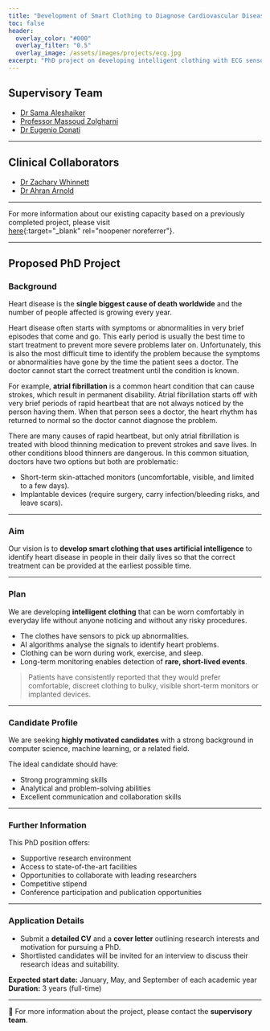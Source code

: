 ```yaml
---
title: "Development of Smart Clothing to Diagnose Cardiovascular Disease"
toc: false
header:
  overlay_color: "#000"
  overlay_filter: "0.5"
  overlay_image: /assets/images/projects/ecg.jpg
excerpt: "PhD project on developing intelligent clothing with ECG sensors and AI for early diagnosis of cardiovascular disease."
---
```


## Supervisory Team

- [Dr Sama Aleshaiker](https://www.uwl.ac.uk/staff/sama-aleshaiker)  
- [Professor Massoud Zolgharni](https://www.uwl.ac.uk/staff/massoud-zolgharni)  
- [Dr Eugenio Donati](https://www.uwl.ac.uk/staff/eugenio-donati)  

---

## Clinical Collaborators

- [Dr Zachary Whinnett](https://www.imperial.nhs.uk/consultant-directory/zachary-whinnett)  
- [Dr Ahran Arnold](https://www.imperial.ac.uk/people/ahran.arnold)  

---

For more information about our existing capacity based on a previously completed project, please visit  
[here](https://intsav.github.io/realtime_ecg_single.html){:target="_blank" rel="noopener noreferrer"}.

---

## Proposed PhD Project

### Background

Heart disease is the **single biggest cause of death worldwide** and the number of people affected is growing every year.  

Heart disease often starts with symptoms or abnormalities in very brief episodes that come and go. This early period is usually the best time to start treatment to prevent more severe problems later on. Unfortunately, this is also the most difficult time to identify the problem because the symptoms or abnormalities have gone by the time the patient sees a doctor. The doctor cannot start the correct treatment until the condition is known.

For example, **atrial fibrillation** is a common heart condition that can cause strokes, which result in permanent disability. Atrial fibrillation starts off with very brief periods of rapid heartbeat that are not always noticed by the person having them. When that person sees a doctor, the heart rhythm has returned to normal so the doctor cannot diagnose the problem.  

There are many causes of rapid heartbeat, but only atrial fibrillation is treated with blood thinning medication to prevent strokes and save lives. In other conditions blood thinners are dangerous. In this common situation, doctors have two options but both are problematic:  

- Short-term skin-attached monitors (uncomfortable, visible, and limited to a few days).  
- Implantable devices (require surgery, carry infection/bleeding risks, and leave scars).  

---

### Aim

Our vision is to **develop smart clothing that uses artificial intelligence** to identify heart disease in people in their daily lives so that the correct treatment can be provided at the earliest possible time.

---

### Plan

We are developing **intelligent clothing** that can be worn comfortably in everyday life without anyone noticing and without any risky procedures.  

- The clothes have sensors to pick up abnormalities.  
- AI algorithms analyse the signals to identify heart problems.  
- Clothing can be worn during work, exercise, and sleep.  
- Long-term monitoring enables detection of **rare, short-lived events**.  

> Patients have consistently reported that they would prefer comfortable, discreet clothing to bulky, visible short-term monitors or implanted devices.

---

### Candidate Profile

We are seeking **highly motivated candidates** with a strong background in computer science, machine learning, or a related field.  

The ideal candidate should have:  

- Strong programming skills  
- Analytical and problem-solving abilities  
- Excellent communication and collaboration skills  

---

### Further Information

This PhD position offers:  

- Supportive research environment  
- Access to state-of-the-art facilities  
- Opportunities to collaborate with leading researchers  
- Competitive stipend  
- Conference participation and publication opportunities  

---

### Application Details

- Submit a **detailed CV** and a **cover letter** outlining research interests and motivation for pursuing a PhD.  
- Shortlisted candidates will be invited for an interview to discuss their research ideas and suitability.  

**Expected start date:** January, May, and September of each academic year  
**Duration:** 3 years (full-time)  

---

📩 For more information about the project, please contact the **supervisory team**.
